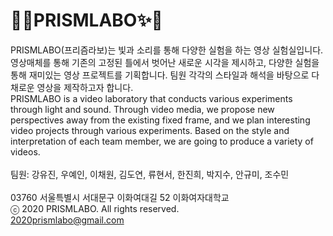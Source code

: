 <h1>&#127752;&#10024;PRISMLABO&#10024;&#127752;</h1>

PRISMLABO(프리즘라보)는 빛과 소리를 통해 다양한 실험을 하는 영상 실험실입니다. 영상매체를 통해 기존의 고정된 틀에서 벗어난 새로운 시각을 제시하고, 다양한 실험을 통해 재미있는 영상 프로젝트를 기획합니다. 팀원 각각의 스타일과 해석을 바탕으로 다채로운 영상을 제작하고자 합니다. <br>
PRISMLABO is a video laboratory that conducts various experiments through light and sound. Through video media, we propose new perspectives away from the existing fixed frame, and we plan interesting video projects through various experiments. Based on the style and interpretation of each team member, we are going to produce a variety of videos. <br>
<br>
팀원: 강유진, 우예인, 이채원, 김도연, 류현서, 한진희, 박지수, 안규미, 조수민 <br>
<br>
03760 서울특별시 서대문구 이화여대길 52 이화여자대학교 <br>
ⓒ 2020 PRISMLABO. All rights reserved. <br>
2020prismlabo@gmail.com <br>
